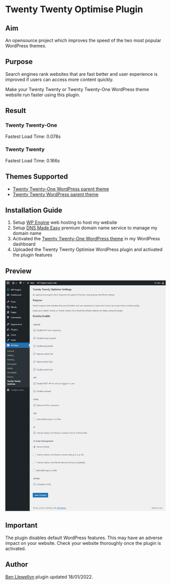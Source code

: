 # Twenty Twenty Optimise Plugin

## Aim
An opensource project which improves the speed of the two most popular WordPress themes.

## Purpose
Search engines rank websites that are fast better and user experience is improved if users can access more content quickly.

Make your Twenty Twenty or Twenty Twenty-One WordPress theme website run faster using this plugin.

## Result
### Twenty Twenty-One
Fastest Load Time: 0.078s

### Twenty Twenty
Fastest Load Time: 0.166s

## Themes Supported
* [Twenty Twenty-One WordPress parent theme](https://en-gb.wordpress.org/themes/twentytwentyone/)
* [Twenty Twenty WordPress parent theme](https://en-gb.wordpress.org/themes/twentytwenty/)

## Installation Guide
1. Setup [WP Engine](https://wpengine.com) web hosting to host my website
2. Setup [DNS Made Easy](https://dnsmadeeasy.com) premium domain name service to manage my domain name
3. Activated the [Twenty Twenty-One WordPress theme](https://en-gb.wordpress.org/themes/twentytwentyone/) in my WordPress dashboard
4. Uploaded the Twenty Twenty Optimise WordPress plugin and activated the plugin features

## Preview
![Settings Preview In WordPress Dashboard](https://github.com/slibdesign/twentytwentyoptimise/blob/master/screenshot/twentytwentyoptimisewppluginscreenshot.png)

## Important
The plugin disables default WordPress features. This may have an adverse impact on your website. Check your website thoroughly once the plugin is activated.

## Author
[Ben Llewellyn](https://www.slibdesign.com) plugin updated 18/01/2022.






